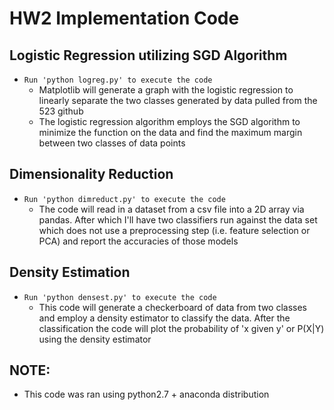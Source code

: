 # HW2 Implementation Code

## Logistic Regression utilizing SGD Algorithm 
- ``` Run 'python logreg.py' to execute the code ```
  - Matplotlib will generate a graph with the logistic regression to linearly separate the two classes generated by data pulled from the 523 github
  - The logistic regression algorithm employs the SGD algorithm to minimize the function on the data and find the maximum margin between two classes of data points 

## Dimensionality Reduction 
- ``` Run 'python dimreduct.py' to execute the code ```
  - The code will read in a dataset from a csv file into a 2D array via pandas. After which I'll have two classifiers run against the data set which does not use a preprocessing step (i.e. feature selection or PCA) and report the accuracies of those models

## Density Estimation
- ``` Run 'python densest.py' to execute the code ```
  - This code will generate a checkerboard of data from two classes and employ a density estimator to classify the data. After the classification the code will plot the probability of 'x given y' or P(X|Y) using the density estimator

## NOTE:
- This code was ran using python2.7 + anaconda distribution
